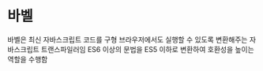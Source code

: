 # 바벨

바벨은 최신 자바스크립트 코드를 구형 브라우저에서도 실행할 수 있도록 변환해주는 자바스크립트 트랜스파일러임
ES6 이상의 문법을 ES5 이하로 변환하여 호환성을 높이는 역할을 수행함

